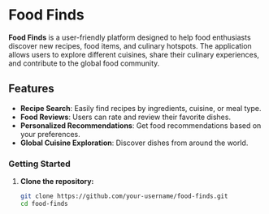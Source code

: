 # Food Finds

**Food Finds** is a user-friendly platform designed to help food enthusiasts discover new recipes, food items, and culinary hotspots. The application allows users to explore different cuisines, share their culinary experiences, and contribute to the global food community.

## Features
- **Recipe Search**: Easily find recipes by ingredients, cuisine, or meal type.
- **Food Reviews**: Users can rate and review their favorite dishes.
- **Personalized Recommendations**: Get food recommendations based on your preferences.
- **Global Cuisine Exploration**: Discover dishes from around the world.




### Getting Started

1. **Clone the repository:**
   ```bash
   git clone https://github.com/your-username/food-finds.git
   cd food-finds
